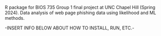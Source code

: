 R package for BIOS 735 Group 1 final project at UNC Chapel Hill (Spring 2024). Data analysis of web page phishing data using likelihood and ML methods.

-INSERT INFO BELOW ABOUT HOW TO INSTALL, RUN, ETC.-